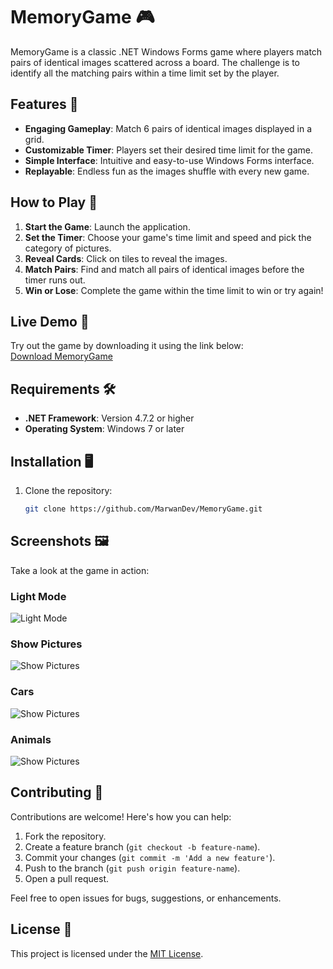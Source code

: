 # MemoryGame 🎮

MemoryGame is a classic .NET Windows Forms game where players match pairs of identical images scattered across a board. The challenge is to identify all the matching pairs within a time limit set by the player.

## Features 🌟
- **Engaging Gameplay**: Match 6 pairs of identical images displayed in a grid.  
- **Customizable Timer**: Players set their desired time limit for the game.  
- **Simple Interface**: Intuitive and easy-to-use Windows Forms interface.  
- **Replayable**: Endless fun as the images shuffle with every new game.

## How to Play 📖
1. **Start the Game**: Launch the application.
3. **Set the Timer**: Choose your game's time limit and speed and pick the category of pictures.
4. **Reveal Cards**: Click on tiles to reveal the images.  
5. **Match Pairs**: Find and match all pairs of identical images before the timer runs out.  
6. **Win or Lose**: Complete the game within the time limit to win or try again!

## Live Demo 🔗
Try out the game by downloading it using the link below:  
[Download MemoryGame](https://drive.google.com/file/d/1K0qdhMZ5AT9F97uxmAMrRw6CWvnsxLCw/view?usp=sharing)  

## Requirements 🛠️
- **.NET Framework**: Version 4.7.2 or higher  
- **Operating System**: Windows 7 or later  

## Installation 🖥️
1. Clone the repository:  
   ```bash
   git clone https://github.com/MarwanDev/MemoryGame.git

## Screenshots 🖼️
Take a look at the game in action:  

### Light Mode  
![Light Mode](Screenshots/Light-Mode.JPG)  

### Show Pictures  
![Show Pictures](Screenshots/Show-Pictures.JPG)  

### Cars  
![Show Pictures](Screenshots/Cars.JPG)  

### Animals  
![Show Pictures](Screenshots/Animals.JPG)  


## Contributing 🤝
Contributions are welcome! Here's how you can help:  
1. Fork the repository.  
2. Create a feature branch (`git checkout -b feature-name`).  
3. Commit your changes (`git commit -m 'Add a new feature'`).  
4. Push to the branch (`git push origin feature-name`).  
5. Open a pull request.  

Feel free to open issues for bugs, suggestions, or enhancements.

## License 📜
This project is licensed under the [MIT License](LICENSE).  
